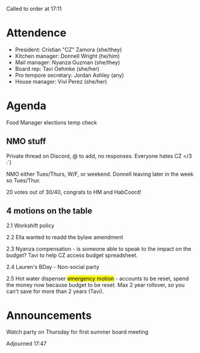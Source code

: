 Called to order at 17:11

# Attendence
 - President: Cristian "CZ" Zamora (she/they)
 - Kitchen manager: Donnell Wright (he/him)
 - Mail manager: Nyanza Guzman (she/they)
 - Board rep: Tavi Oehmke (she/her)
 - Pro tempore secretary: Jordan Ashley (any)
 - House manager: Vivi Perez (she/her)

# Agenda

Food Manager elections temp check

## NMO stuff

Private thread on Discord, @ to add, no responses. Everyone hates CZ </3 :`)

NMO either Tues/Thurs, W/F, or weekend. Donnell leaving later in the week so Tues/Thur.

20 votes out of 30/40, congrats to HM and HabCoord!

## 4 motions on the table

2.1 Workshift policy

2.2 Ella wanted to readd the bylaw amendment

2.3 Nyanza compensation - is someone able to speak to the impact on the budget? Tavi to help CZ access budget spreadsheet. 

2.4 Lauren's BDay - Non-social party

2.5 Hot water dispenser <mark>emergency motion</mark> - accounts to be reset, spend the money now because budget to be reset. Max 2 year rollover, so you can't save for more than 2 years (Tavi).

# Announcements

Watch party on Thursday for first summer board meeting

Adjourned 17:47
